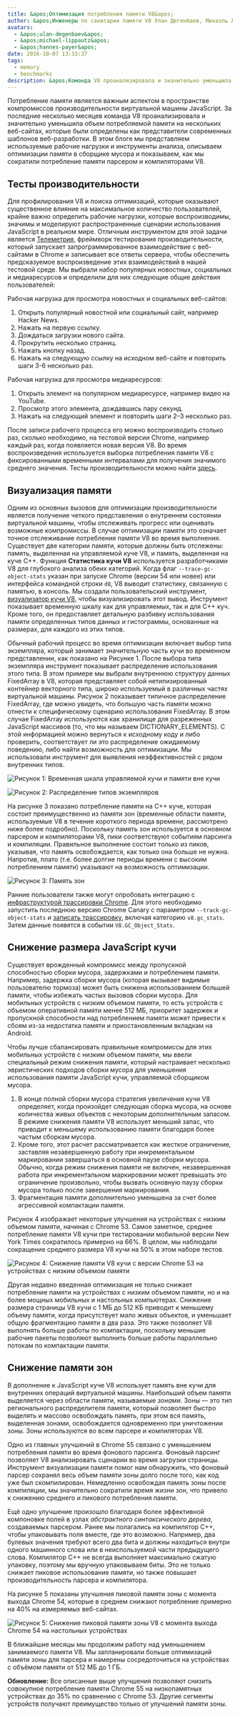 ```yaml
---
title: &apos;Оптимизация потребления памяти V8&apos;
author: &apos;Инженеры по санитарии памяти V8 Улан Дегенбаев, Михаэль Липпаутц, Ханнес Пайер и Тун Вервест&apos;
avatars:
  - &apos;ulan-degenbaev&apos;
  - &apos;michael-lippautz&apos;
  - &apos;hannes-payer&apos;
date: 2016-10-07 13:33:37
tags:
  - memory
  - benchmarks
description: &apos;Команда V8 проанализировала и значительно уменьшила объем потребляемой памяти на нескольких веб-сайтах, которые были определены как представители современных шаблонов веб-разработки.&apos;
---
```

Потребление памяти является важным аспектом в пространстве компромиссов производительности виртуальной машины JavaScript. За последние несколько месяцев команда V8 проанализировала и значительно уменьшила объем потребляемой памяти на нескольких веб-сайтах, которые были определены как представители современных шаблонов веб-разработки. В этом блоге мы представляем используемые рабочие нагрузки и инструменты анализа, описываем оптимизации памяти в сборщике мусора и показываем, как мы сократили потребление памяти парсером и компиляторами V8.

<!--truncate-->
## Тесты производительности

Для профилирования V8 и поиска оптимизаций, которые оказывают существенное влияние на максимальное количество пользователей, крайне важно определить рабочие нагрузки, которые воспроизводимы, значимы и моделируют распространенные сценарии использования JavaScript в реальном мире. Отличным инструментом для этой задачи является [Телеметрия](https://catapult.gsrc.io/telemetry), фреймворк тестирования производительности, который запускает запрограммированное взаимодействие с веб-сайтами в Chrome и записывает все ответы сервера, чтобы обеспечить предсказуемое воспроизведение этих взаимодействий в нашей тестовой среде. Мы выбрали набор популярных новостных, социальных и медиаресурсов и определили для них следующие общие действия пользователей:

Рабочая нагрузка для просмотра новостных и социальных веб-сайтов:

1. Открыть популярный новостной или социальный сайт, например Hacker News.
1. Нажать на первую ссылку.
1. Дождаться загрузки нового сайта.
1. Прокрутить несколько страниц.
1. Нажать кнопку назад.
1. Нажать на следующую ссылку на исходном веб-сайте и повторить шаги 3-6 несколько раз.

Рабочая нагрузка для просмотра медиаресурсов:

1. Открыть элемент на популярном медиаресурсе, например видео на YouTube.
1. Просмотр этого элемента, дождавшись пару секунд.
1. Нажать на следующий элемент и повторить шаги 2–3 несколько раз.

После записи рабочего процесса его можно воспроизводить столько раз, сколько необходимо, на тестовой версии Chrome, например каждый раз, когда появляется новая версия V8. Во время воспроизведения используется выборка потребления памяти V8 с фиксированными временными интервалами для получения значимого среднего значения. Тесты производительности можно найти [здесь](https://cs.chromium.org/chromium/src/tools/perf/page_sets/system_health/browsing_stories.py?q=browsing+news&sq=package:chromium&dr=CS&l=11).

## Визуализация памяти

Одним из основных вызовов для оптимизации производительности является получение четкого представления о внутреннем состоянии виртуальной машины, чтобы отслеживать прогресс или оценивать возможные компромиссы. В случае оптимизации памяти это означает точное отслеживание потребления памяти V8 во время выполнения. Существует две категории памяти, которые должны быть отслежены: память, выделенная на управляемой куче V8, и память, выделенная на куче C++. Функция **Статистика кучи V8** используется разработчиками V8 для глубокого анализа обеих категорий. Когда флаг `--trace-gc-object-stats` указан при запуске Chrome (версии 54 или новее) или интерфейса командной строки `d8`, V8 выводит статистику, связанную с памятью, в консоль. Мы создали пользовательский инструмент, [визуализатор кучи V8](https://mlippautz.github.io/v8-heap-stats/), чтобы визуализировать этот вывод. Инструмент показывает временную шкалу как для управляемых, так и для C++ куч. Кроме того, он предоставляет детальную разбивку использования памяти определенных типов данных и гистограммы, основанные на размерах, для каждого из этих типов.

Обычный рабочий процесс во время оптимизации включает выбор типа экземпляра, который занимает значительную часть кучи во временном представлении, как показано на Рисунке 1. После выбора типа экземпляра инструмент показывает распределение использования этого типа. В этом примере мы выбрали внутреннюю структуру данных FixedArray в V8, которая представляет собой нетипизированный контейнер векторного типа, широко используемый в различных частях виртуальной машины. Рисунок 2 показывает типичное распределение FixedArray, где можно увидеть, что большую часть памяти можно отнести к специфическому сценарию использования FixedArray. В этом случае FixedArray используются как хранилище для разреженных JavaScript массивов (то, что мы называем DICTIONARY\_ELEMENTS). С этой информацией можно вернуться к исходному коду и либо проверить, соответствует ли это распределение ожидаемому поведению, либо найти возможность для оптимизации. Мы использовали инструмент для выявления неэффективностей с рядом внутренних типов.

![Рисунок 1: Временная шкала управляемой кучи и памяти вне кучи](/_img/optimizing-v8-memory/timeline-view.png)

![Рисунок 2: Распределение типов экземпляров](/_img/optimizing-v8-memory/distribution.png)

На рисунке 3 показано потребление памяти на C++ куче, которая состоит преимущественно из памяти зон (временные области памяти, используемые V8 в течение короткого периода времени; рассмотрено ниже более подробно). Поскольку память зон используется в основном парсером и компиляторами V8, пики соответствуют событиям парсинга и компиляции. Правильное выполнение состоит только из пиков, указывая, что память освобождается, как только она больше не нужна. Напротив, плато (т.е. более долгие периоды времени с высоким потреблением памяти) указывают на возможность оптимизации.

![Рисунок 3: Память зон](/_img/optimizing-v8-memory/zone-memory.png)

Ранние пользователи также могут опробовать интеграцию с [инфраструктурой трассировки Chrome](https://www.chromium.org/developers/how-tos/trace-event-profiling-tool). Для этого необходимо запустить последнюю версию Chrome Canary с параметром `--track-gc-object-stats` и [записать трассировку](https://www.chromium.org/developers/how-tos/trace-event-profiling-tool/recording-tracing-runs#TOC-Capture-a-trace-on-Chrome-desktop), включая категорию `v8.gc_stats`. Затем данные появятся в событии `V8.GC_Object_Stats`.

## Снижение размера JavaScript кучи

Существует врожденный компромисс между пропускной способностью сборки мусора, задержками и потреблением памяти. Например, задержка сборки мусора (которая вызывает видимые пользователю тормоза) может быть снижена использованием большей памяти, чтобы избежать частых вызовов сборки мусора. Для мобильных устройств с низким объемом памяти, то есть устройств с объемом оперативной памяти менее 512 МБ, приоритет задержек и пропускной способности над потреблением памяти может привести к сбоям из-за недостатка памяти и приостановленным вкладкам на Android.

Чтобы лучше сбалансировать правильные компромиссы для этих мобильных устройств с низким объемом памяти, мы ввели специальный режим снижения памяти, который настраивает несколько эвристических подходов сборки мусора для уменьшения использования памяти JavaScript кучи, управляемой сборщиком мусора.

1. В конце полной сборки мусора стратегия увеличения кучи V8 определяет, когда произойдет следующая сборка мусора, на основе количества живых объектов с некоторым дополнительным запасом. В режиме снижения памяти V8 использует меньший запас, что приводит к меньшему использованию памяти благодаря более частым сборкам мусора.
1. Кроме того, этот расчет рассматривается как жесткое ограничение, заставляя незавершенную работу при инкрементальном маркировании завершаться в основной паузе сборки мусора. Обычно, когда режим снижения памяти не включен, незавершенная работа при инкрементальном маркировании может превышать это ограничение произвольно, чтобы вызвать основную паузу сборки мусора только после завершения маркирования.
1. Фрагментация памяти дополнительно уменьшена за счет более агрессивной компактации памяти.

Рисунок 4 изображает некоторые улучшения на устройствах с низким объемом памяти, начиная с Chrome 53. Самое заметное, среднее потребление памяти V8 кучи при тестировании мобильной версии New York Times сократилось примерно на 66%. В целом, мы наблюдали сокращение среднего размера V8 кучи на 50% в этом наборе тестов.

![Рисунок 4: Снижение памяти V8 кучи с версии Chrome 53 на устройствах с низким объемом памяти](/_img/optimizing-v8-memory/heap-memory-reduction.png)

Другая недавно введенная оптимизация не только снижает потребление памяти на устройствах с низким объемом памяти, но и на более мощных мобильных и настольных компьютерах. Снижение размера страницы V8 кучи с 1 МБ до 512 КБ приводит к меньшему объему памяти, когда присутствует мало живых объектов, и уменьшает общую фрагментацию памяти в два раза. Это также позволяет V8 выполнять больше работы по компактации, поскольку меньшие рабочие пакеты позволяют выполнить больше работы параллельно потокам по компактации памяти.

## Снижение памяти зон

В дополнение к JavaScript куче V8 использует память вне кучи для внутренних операций виртуальной машины. Наибольший объем памяти выделяется через области памяти, называемые _зонами_. Зоны — это тип регионального распределителя памяти, который позволяет быстро выделять и массово освобождать память, при этом вся память, выделенная зонами, освобождается одновременно при уничтожении зоны. Зоны используются во всем парсере и компиляторах V8.

Одно из главных улучшений в Chrome 55 связано с уменьшением потребления памяти во время фонового парсинга. Фоновый парсинг позволяет V8 анализировать сценарии во время загрузки страницы. Инструмент визуализации памяти помог нам обнаружить, что фоновый парсер сохранял весь объем памяти зоны долго после того, как код уже был скомпилирован. Немедленно освобождая память зоны после компиляции, мы значительно сократили время жизни зон, что привело к снижению среднего и пикового потребления памяти.

Ещё одно улучшение произошло благодаря более эффективной компоновке полей в узлах _абстрактного синтаксического дерева_, создаваемых парсером. Ранее мы полагались на компилятор C++, чтобы упаковывать поля вместе, где это возможно. Например, два булевых значения требуют всего два бита и должны находиться внутри одного машинного слова или в неиспользуемой части предыдущего слова. Компилятор C++ не всегда выполняет максимально сжатую упаковку, поэтому мы вручную упаковываем биты. Это не только снижает пиковое использование памяти, но также повышает производительность парсера и компилятора.

На рисунке 5 показаны улучшения пиковой памяти зоны с момента выхода Chrome 54, которые в среднем снижают потребление примерно на 40% на измеряемых веб-сайтах.

![Рисунок 5: Снижение пиковой памяти зоны V8 с момента выхода Chrome 54 на настольных устройствах](/_img/optimizing-v8-memory/peak-zone-memory-reduction.png)

В ближайшие месяцы мы продолжим работу над уменьшением занимаемого памяти V8. Мы запланировали больше оптимизаций памяти зоны для парсера и намерены сосредоточиться на устройствах с объёмом памяти от 512 МБ до 1 ГБ.

**Обновление:** Все описанные выше улучшения позволяют снизить совокупное потребление памяти Chrome 55 на низкопамятных устройствах до 35% по сравнению с Chrome 53. Другие сегменты устройств получают преимущество только от улучшений памяти зоны.
